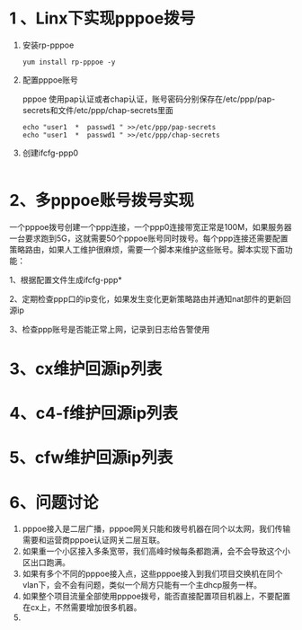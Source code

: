 # 1 、Linx下实现pppoe拨号

1. 安装rp-pppoe

   ```shell
   yum install rp-pppoe -y
   ```

2. 配置pppoe账号

   pppoe 使用pap认证或者chap认证，账号密码分别保存在/etc/ppp/pap-secrets和文件/etc/ppp/chap-secrets里面

   ```shell
   echo "user1  *  passwd1 " >>/etc/ppp/pap-secrets 
   echo "user1  *  passwd1 " >>/etc/ppp/chap-secrets 
   ```

   

3. 创建ifcfg-ppp0

   ```
   
   ```



# 2、多pppoe账号拨号实现

一个pppoe拨号创建一个ppp连接，一个ppp0连接带宽正常是100M，如果服务器一台要求跑到5G，这就需要50个pppoe账号同时拨号。每个ppp连接还需要配置策略路由，如果人工维护很麻烦，需要一个脚本来维护这些账号。脚本实现下面功能：

1、根据配置文件生成ifcfg-ppp*

2、定期检查ppp口的ip变化，如果发生变化更新策略路由并通知nat部件的更新回源ip

3、检查ppp账号是否能正常上网，记录到日志给告警使用



# 3、cx维护回源ip列表



# 4、c4-f维护回源ip列表



# 5、cfw维护回源ip列表



# 6、问题讨论

1. pppoe接入是二层广播，pppoe网关只能和拨号机器在同个以太网，我们传输需要和运营商pppoe认证网关二层互联。
2. 如果重一个小区接入多条宽带，我们高峰时候每条都跑满，会不会导致这个小区出口跑满。
3. 如果有多个不同的pppoe接入点，这些pppoe接入到我们项目交换机在同个vlan下，会不会有问题，类似一个局方只能有一个主dhcp服务一样。
4. 如果整个项目流量全部使用pppoe拨号，能否直接配置项目机器上，不要配置在cx上，不然需要增加很多机器。
5. 

